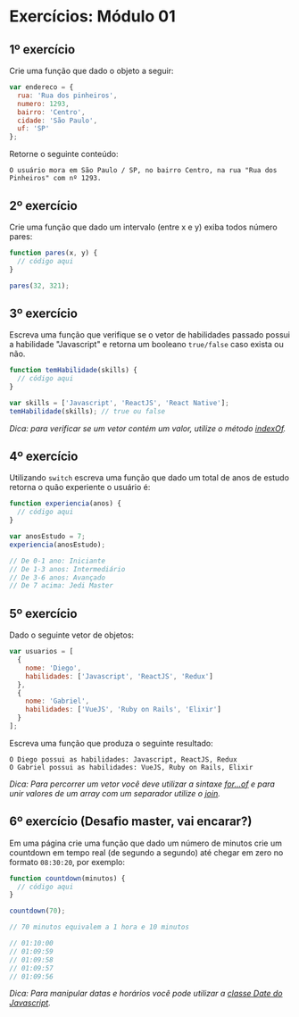 # Exercícios: Módulo 01

## 1º exercício

Crie uma função que dado o objeto a seguir:

```js
var endereco = {
  rua: 'Rua dos pinheiros',
  numero: 1293,
  bairro: 'Centro',
  cidade: 'São Paulo',
  uf: 'SP'
};
```

Retorne o seguinte conteúdo:

```
O usuário mora em São Paulo / SP, no bairro Centro, na rua "Rua dos Pinheiros" com nº 1293.
```

## 2º exercício

Crie uma função que dado um intervalo (entre x e y) exiba todos número pares:

```js
function pares(x, y) {
  // código aqui
}

pares(32, 321);
```

## 3º exercício

Escreva uma função que verifique se o vetor de habilidades passado possui a habilidade "Javascript" e retorna um booleano ```true/false``` caso exista ou não.

```js
function temHabilidade(skills) {
  // código aqui
}

var skills = ['Javascript', 'ReactJS', 'React Native'];
temHabilidade(skills); // true ou false
```

_Dica: para verificar se um vetor contém um valor, utilize o método [indexOf](https://developer.mozilla.org/pt-BR/docs/Web/JavaScript/Reference/Global_Objects/Array/indexOf)._

## 4º exercício

Utilizando ```switch``` escreva uma função que dado um total de anos de estudo retorna o quão experiente o usuário é:

```js
function experiencia(anos) {
  // código aqui
}

var anosEstudo = 7;
experiencia(anosEstudo);

// De 0-1 ano: Iniciante
// De 1-3 anos: Intermediário
// De 3-6 anos: Avançado
// De 7 acima: Jedi Master
```

## 5º exercício

Dado o seguinte vetor de objetos:

```js
var usuarios = [
  {
    nome: 'Diego',
    habilidades: ['Javascript', 'ReactJS', 'Redux']
  },
  {
    nome: 'Gabriel',
    habilidades: ['VueJS', 'Ruby on Rails', 'Elixir']
  }
];
```

Escreva uma função que produza o seguinte resultado:

```
O Diego possui as habilidades: Javascript, ReactJS, Redux
O Gabriel possui as habilidades: VueJS, Ruby on Rails, Elixir
```

_Dica: Para percorrer um vetor você deve utilizar a sintaxe [for...of](https://developer.mozilla.org/pt-BR/docs/Web/JavaScript/Reference/Statements/for...of) e para unir valores de um array com um separador utilize o [join](https://developer.mozilla.org/pt-BR/docs/Web/JavaScript/Reference/Global_Objects/Array/join)._

## 6º exercício (Desafio master, vai encarar?)

Em uma página crie uma função que dado um número de minutos crie um countdown em tempo real (de segundo a segundo) até chegar em zero no formato ```08:30:20```, por exemplo:

```js
function countdown(minutos) {
  // código aqui
}

countdown(70);

// 70 minutos equivalem a 1 hora e 10 minutos

// 01:10:00
// 01:09:59
// 01:09:58
// 01:09:57
// 01:09:56
```

_Dica: Para manipular datas e horários você pode utilizar a [classe Date do Javascript](https://developer.mozilla.org/pt-BR/docs/Web/JavaScript/Reference/Global_Objects/Date)._